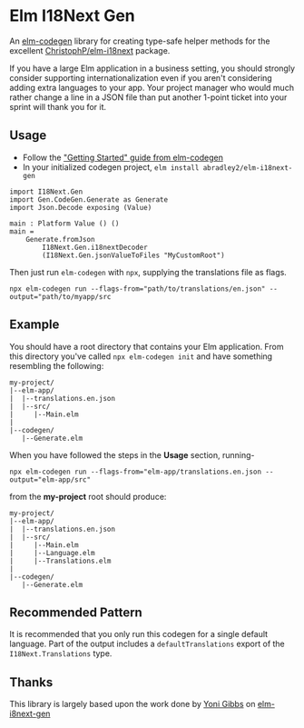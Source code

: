 # Elm I18Next Gen

An [elm-codegen](https://github.com/mdgriffith/elm-codegen) library for creating type-safe helper methods
for the excellent [ChristophP/elm-i18next](https://package.elm-lang.org/packages/ChristophP/elm-i18next/latest/)
package.

If you have a large Elm application in a business setting, you should strongly consider supporting internationalization
even if you aren't considering adding extra languages to your app. Your project manager who would much rather change a line
in a JSON file than put another 1-point ticket into your sprint will thank you for it.

## Usage

* Follow the ["Getting Started" guide from elm-codegen](https://github.com/mdgriffith/elm-codegen/blob/main/guide/GettingStarted.md)
* In your initialized codegen project, `elm install abradley2/elm-i18next-gen`

```
import I18Next.Gen
import Gen.CodeGen.Generate as Generate
import Json.Decode exposing (Value)

main : Platform Value () ()
main = 
    Generate.fromJson
        I18Next.Gen.i18nextDecoder
        (I18Next.Gen.jsonValueToFiles "MyCustomRoot")
```

Then just run `elm-codegen` with `npx`, supplying the translations file as flags.

`npx elm-codegen run --flags-from="path/to/translations/en.json" --output="path/to/myapp/src`

## Example

You should have a root directory that contains your Elm application. From this directory you've called
`npx elm-codegen init` and have something resembling the following:

```
my-project/
|--elm-app/
|  |--translations.en.json
|  |--src/
|     |--Main.elm
|
|--codegen/
   |--Generate.elm
```

When you have followed the steps in the **Usage** section, running-
```
npx elm-codegen run --flags-from="elm-app/translations.en.json --output="elm-app/src"
```
from the **my-project** root should produce:

```
my-project/
|--elm-app/
|  |--translations.en.json
|  |--src/
|     |--Main.elm
|     |--Language.elm
|     |--Translations.elm
|
|--codegen/
   |--Generate.elm
```


## Recommended Pattern

It is recommended that you only run this codegen for a single default language. Part of the output
includes a `defaultTranslations` export of the `I18Next.Translations` type.

## Thanks

This library is largely based upon the work done by [Yoni Gibbs](https://github.com/yonigibbs) 
on [elm-i8next-gen](https://github.com/yonigibbs/elm-i18next-gen)

